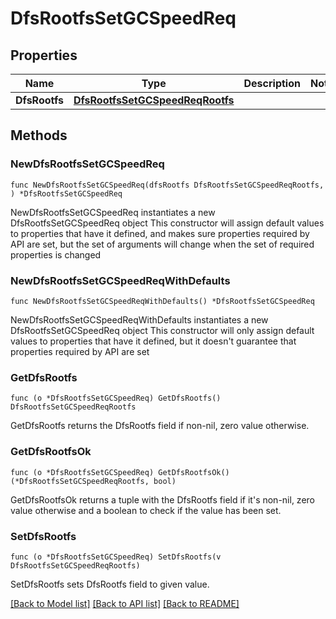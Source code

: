 # DfsRootfsSetGCSpeedReq

## Properties

Name | Type | Description | Notes
------------ | ------------- | ------------- | -------------
**DfsRootfs** | [**DfsRootfsSetGCSpeedReqRootfs**](DfsRootfsSetGCSpeedReqRootfs.md) |  | 

## Methods

### NewDfsRootfsSetGCSpeedReq

`func NewDfsRootfsSetGCSpeedReq(dfsRootfs DfsRootfsSetGCSpeedReqRootfs, ) *DfsRootfsSetGCSpeedReq`

NewDfsRootfsSetGCSpeedReq instantiates a new DfsRootfsSetGCSpeedReq object
This constructor will assign default values to properties that have it defined,
and makes sure properties required by API are set, but the set of arguments
will change when the set of required properties is changed

### NewDfsRootfsSetGCSpeedReqWithDefaults

`func NewDfsRootfsSetGCSpeedReqWithDefaults() *DfsRootfsSetGCSpeedReq`

NewDfsRootfsSetGCSpeedReqWithDefaults instantiates a new DfsRootfsSetGCSpeedReq object
This constructor will only assign default values to properties that have it defined,
but it doesn't guarantee that properties required by API are set

### GetDfsRootfs

`func (o *DfsRootfsSetGCSpeedReq) GetDfsRootfs() DfsRootfsSetGCSpeedReqRootfs`

GetDfsRootfs returns the DfsRootfs field if non-nil, zero value otherwise.

### GetDfsRootfsOk

`func (o *DfsRootfsSetGCSpeedReq) GetDfsRootfsOk() (*DfsRootfsSetGCSpeedReqRootfs, bool)`

GetDfsRootfsOk returns a tuple with the DfsRootfs field if it's non-nil, zero value otherwise
and a boolean to check if the value has been set.

### SetDfsRootfs

`func (o *DfsRootfsSetGCSpeedReq) SetDfsRootfs(v DfsRootfsSetGCSpeedReqRootfs)`

SetDfsRootfs sets DfsRootfs field to given value.



[[Back to Model list]](../README.md#documentation-for-models) [[Back to API list]](../README.md#documentation-for-api-endpoints) [[Back to README]](../README.md)


